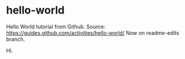 # hello-world
Hello World tutorial from Github. Source: https://guides.github.com/activities/hello-world/
Now on readme-edits branch.

Hi.
